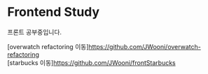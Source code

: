 # Frontend Study

프론트 공부중입니다. <br>

[overwatch refactoring 이동]https://github.com/JWooni/overwatch-refactoring <br/>
[starbucks 이동]https://github.com/JWooni/frontStarbucks
